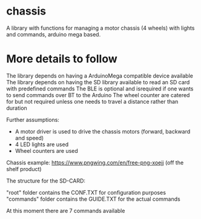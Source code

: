 # chassis
A library with functions for managing a motor chassis (4 wheels) with lights and commands, arduino mega based.

# More details to follow

The library depends on having a ArduinoMega compatible device available
The library depends on having the SD library available to read an SD card with predefined commands
The BLE is optional and isrequired if one wants to send commands over BT to the Arduino
The wheel counter are catered for but not required unless one needs to travel a distance rather than duration

Further assumptions:
  - A motor driver is used to drive the chassis motors (forward, backward and speed)
  - 4 LED lights are used
  - Wheel counters are used

Chassis example:
https://www.pngwing.com/en/free-png-xoejj (off the shelf product)

The structure for the SD-CARD:

"root" folder contains the CONF.TXT for configuration purposes
"commands" folder contains the GUIDE.TXT for the actual commands
  
 At this moment there are 7 commands available
